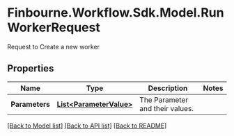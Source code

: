 # Finbourne.Workflow.Sdk.Model.RunWorkerRequest
Request to Create a new worker

## Properties

Name | Type | Description | Notes
------------ | ------------- | ------------- | -------------
**Parameters** | [**List&lt;ParameterValue&gt;**](ParameterValue.md) | The Parameter and their values. | 

[[Back to Model list]](../README.md#documentation-for-models) [[Back to API list]](../README.md#documentation-for-api-endpoints) [[Back to README]](../README.md)

